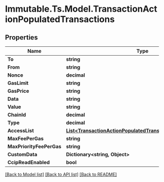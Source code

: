 # Immutable.Ts.Model.TransactionActionPopulatedTransactions

## Properties

Name | Type | Description | Notes
------------ | ------------- | ------------- | -------------
**To** | **string** |  | [optional] 
**From** | **string** |  | [optional] 
**Nonce** | **decimal** |  | [optional] 
**GasLimit** | **string** |  | [optional] 
**GasPrice** | **string** |  | [optional] 
**Data** | **string** |  | [optional] 
**Value** | **string** |  | [optional] 
**ChainId** | **decimal** |  | [optional] 
**Type** | **decimal** |  | [optional] 
**AccessList** | [**List&lt;TransactionActionPopulatedTransactionsAccessListInner&gt;**](TransactionActionPopulatedTransactionsAccessListInner.md) |  | [optional] 
**MaxFeePerGas** | **string** |  | [optional] 
**MaxPriorityFeePerGas** | **string** |  | [optional] 
**CustomData** | **Dictionary&lt;string, Object&gt;** |  | [optional] 
**CcipReadEnabled** | **bool** |  | [optional] 

[[Back to Model list]](../README.md#documentation-for-models) [[Back to API list]](../README.md#documentation-for-api-endpoints) [[Back to README]](../README.md)


